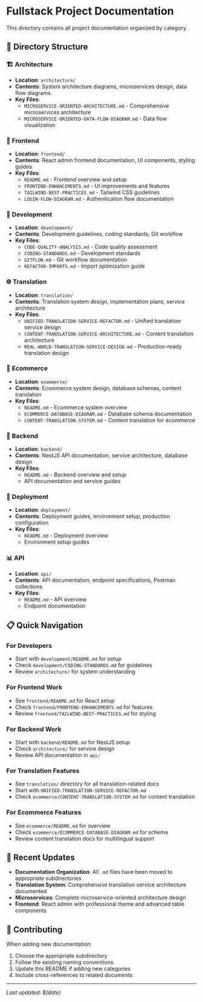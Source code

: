 # Fullstack Project Documentation

This directory contains all project documentation organized by category.

## 📁 Directory Structure

### 🏗️ Architecture
- **Location**: `architecture/`
- **Contents**: System architecture diagrams, microservices design, data flow diagrams
- **Key Files**:
  - `MICROSERVICE-ORIENTED-ARCHITECTURE.md` - Comprehensive microservices architecture
  - `MICROSERVICE-ORIENTED-DATA-FLOW-DIAGRAM.md` - Data flow visualization

### 🎨 Frontend
- **Location**: `frontend/`
- **Contents**: React admin frontend documentation, UI components, styling guides
- **Key Files**:
  - `README.md` - Frontend overview and setup
  - `FRONTEND-ENHANCEMENTS.md` - UI improvements and features
  - `TAILWIND-BEST-PRACTICES.md` - Tailwind CSS guidelines
  - `LOGIN-FLOW-DIAGRAM.md` - Authentication flow documentation

### 🔧 Development
- **Location**: `development/`
- **Contents**: Development guidelines, coding standards, Git workflow
- **Key Files**:
  - `CODE-QUALITY-ANALYSIS.md` - Code quality assessment
  - `CODING-STANDARDS.md` - Development standards
  - `GITFLOW.md` - Git workflow documentation
  - `REFACTOR-IMPORTS.md` - Import optimization guide

### 🌐 Translation
- **Location**: `translation/`
- **Contents**: Translation system design, implementation plans, service architecture
- **Key Files**:
  - `UNIFIED-TRANSLATION-SERVICE-REFACTOR.md` - Unified translation service design
  - `CONTENT-TRANSLATION-SERVICE-ARCHITECTURE.md` - Content translation architecture
  - `REAL-WORLD-TRANSLATION-SERVICE-DESIGN.md` - Production-ready translation design

### 🛒 Ecommerce
- **Location**: `ecommerce/`
- **Contents**: Ecommerce system design, database schemas, content translation
- **Key Files**:
  - `README.md` - Ecommerce system overview
  - `ECOMMERCE-DATABASE-DIAGRAM.md` - Database schema documentation
  - `CONTENT-TRANSLATION-SYSTEM.md` - Content translation for ecommerce

### 🔧 Backend
- **Location**: `backend/`
- **Contents**: NestJS API documentation, service architecture, database design
- **Key Files**:
  - `README.md` - Backend overview and setup
  - API documentation and service guides

### 🚀 Deployment
- **Location**: `deployment/`
- **Contents**: Deployment guides, environment setup, production configuration
- **Key Files**:
  - `README.md` - Deployment overview
  - Environment setup guides

### 📊 API
- **Location**: `api/`
- **Contents**: API documentation, endpoint specifications, Postman collections
- **Key Files**:
  - `README.md` - API overview
  - Endpoint documentation

## 📋 Quick Navigation

### For Developers
- Start with `development/README.md` for setup
- Check `development/CODING-STANDARDS.md` for guidelines
- Review `architecture/` for system understanding

### For Frontend Work
- See `frontend/README.md` for React setup
- Check `frontend/FRONTEND-ENHANCEMENTS.md` for features
- Review `frontend/TAILWIND-BEST-PRACTICES.md` for styling

### For Backend Work
- Start with `backend/README.md` for NestJS setup
- Check `architecture/` for service design
- Review API documentation in `api/`

### For Translation Features
- See `translation/` directory for all translation-related docs
- Start with `UNIFIED-TRANSLATION-SERVICE-REFACTOR.md`
- Check `ecommerce/CONTENT-TRANSLATION-SYSTEM.md` for content translation

### For Ecommerce Features
- See `ecommerce/README.md` for overview
- Check `ecommerce/ECOMMERCE-DATABASE-DIAGRAM.md` for schema
- Review content translation docs for multilingual support

## 🔄 Recent Updates

- **Documentation Organization**: All `.md` files have been moved to appropriate subdirectories
- **Translation System**: Comprehensive translation service architecture documented
- **Microservices**: Complete microservice-oriented architecture design
- **Frontend**: React admin with professional theme and advanced table components

## 📝 Contributing

When adding new documentation:
1. Choose the appropriate subdirectory
2. Follow the existing naming conventions
3. Update this README if adding new categories
4. Include cross-references to related documents

---

*Last updated: $(date)*